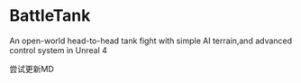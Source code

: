 # BattleTank
An open-world head-to-head tank fight with simple AI terrain,and advanced control system in Unreal 4

尝试更新MD
